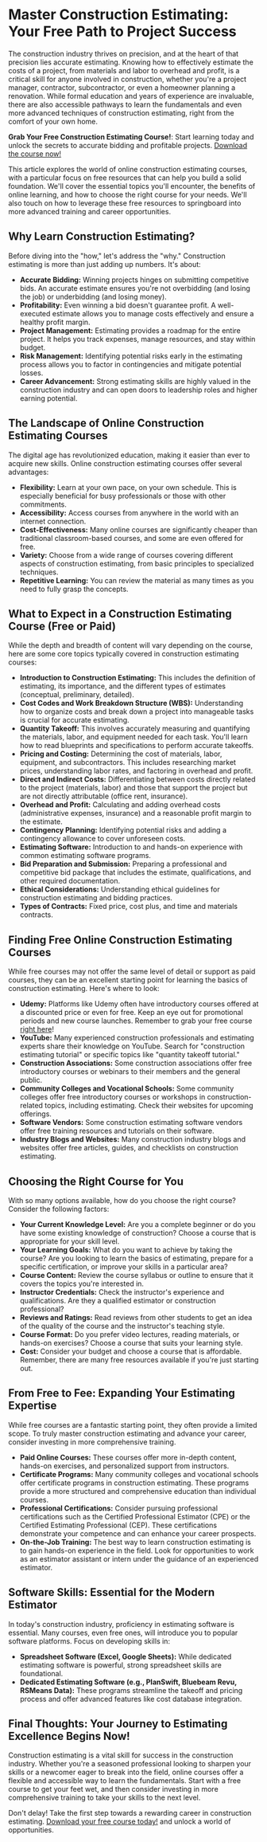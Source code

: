 # Master Construction Estimating: Your Free Path to Project Success

The construction industry thrives on precision, and at the heart of that precision lies accurate estimating. Knowing how to effectively estimate the costs of a project, from materials and labor to overhead and profit, is a critical skill for anyone involved in construction, whether you're a project manager, contractor, subcontractor, or even a homeowner planning a renovation. While formal education and years of experience are invaluable, there are also accessible pathways to learn the fundamentals and even more advanced techniques of construction estimating, right from the comfort of your own home.

**Grab Your Free Construction Estimating Course!**: Start learning today and unlock the secrets to accurate bidding and profitable projects. [Download the course now!](https://udemywork.com/construction-estimating-courses-online-free)

This article explores the world of online construction estimating courses, with a particular focus on free resources that can help you build a solid foundation. We'll cover the essential topics you'll encounter, the benefits of online learning, and how to choose the right course for your needs. We'll also touch on how to leverage these free resources to springboard into more advanced training and career opportunities.

## Why Learn Construction Estimating?

Before diving into the "how," let's address the "why." Construction estimating is more than just adding up numbers. It's about:

*   **Accurate Bidding:** Winning projects hinges on submitting competitive bids. An accurate estimate ensures you're not overbidding (and losing the job) or underbidding (and losing money).
*   **Profitability:** Even winning a bid doesn't guarantee profit. A well-executed estimate allows you to manage costs effectively and ensure a healthy profit margin.
*   **Project Management:** Estimating provides a roadmap for the entire project. It helps you track expenses, manage resources, and stay within budget.
*   **Risk Management:** Identifying potential risks early in the estimating process allows you to factor in contingencies and mitigate potential losses.
*   **Career Advancement:** Strong estimating skills are highly valued in the construction industry and can open doors to leadership roles and higher earning potential.

## The Landscape of Online Construction Estimating Courses

The digital age has revolutionized education, making it easier than ever to acquire new skills. Online construction estimating courses offer several advantages:

*   **Flexibility:** Learn at your own pace, on your own schedule. This is especially beneficial for busy professionals or those with other commitments.
*   **Accessibility:** Access courses from anywhere in the world with an internet connection.
*   **Cost-Effectiveness:** Many online courses are significantly cheaper than traditional classroom-based courses, and some are even offered for free.
*   **Variety:** Choose from a wide range of courses covering different aspects of construction estimating, from basic principles to specialized techniques.
*   **Repetitive Learning:** You can review the material as many times as you need to fully grasp the concepts.

## What to Expect in a Construction Estimating Course (Free or Paid)

While the depth and breadth of content will vary depending on the course, here are some core topics typically covered in construction estimating courses:

*   **Introduction to Construction Estimating:** This includes the definition of estimating, its importance, and the different types of estimates (conceptual, preliminary, detailed).
*   **Cost Codes and Work Breakdown Structure (WBS):** Understanding how to organize costs and break down a project into manageable tasks is crucial for accurate estimating.
*   **Quantity Takeoff:** This involves accurately measuring and quantifying the materials, labor, and equipment needed for each task. You'll learn how to read blueprints and specifications to perform accurate takeoffs.
*   **Pricing and Costing:** Determining the cost of materials, labor, equipment, and subcontractors. This includes researching market prices, understanding labor rates, and factoring in overhead and profit.
*   **Direct and Indirect Costs:** Differentiating between costs directly related to the project (materials, labor) and those that support the project but are not directly attributable (office rent, insurance).
*   **Overhead and Profit:** Calculating and adding overhead costs (administrative expenses, insurance) and a reasonable profit margin to the estimate.
*   **Contingency Planning:** Identifying potential risks and adding a contingency allowance to cover unforeseen costs.
*   **Estimating Software:** Introduction to and hands-on experience with common estimating software programs.
*   **Bid Preparation and Submission:** Preparing a professional and competitive bid package that includes the estimate, qualifications, and other required documentation.
*   **Ethical Considerations:** Understanding ethical guidelines for construction estimating and bidding practices.
*   **Types of Contracts:** Fixed price, cost plus, and time and materials contracts.

## Finding Free Online Construction Estimating Courses

While free courses may not offer the same level of detail or support as paid courses, they can be an excellent starting point for learning the basics of construction estimating. Here's where to look:

*   **Udemy:** Platforms like Udemy often have introductory courses offered at a discounted price or even for free. Keep an eye out for promotional periods and new course launches. Remember to grab your free course [right here](https://udemywork.com/construction-estimating-courses-online-free)!
*   **YouTube:** Many experienced construction professionals and estimating experts share their knowledge on YouTube. Search for "construction estimating tutorial" or specific topics like "quantity takeoff tutorial."
*   **Construction Associations:** Some construction associations offer free introductory courses or webinars to their members and the general public.
*   **Community Colleges and Vocational Schools:** Some community colleges offer free introductory courses or workshops in construction-related topics, including estimating. Check their websites for upcoming offerings.
*   **Software Vendors:** Some construction estimating software vendors offer free training resources and tutorials on their software.
*   **Industry Blogs and Websites:** Many construction industry blogs and websites offer free articles, guides, and checklists on construction estimating.

## Choosing the Right Course for You

With so many options available, how do you choose the right course? Consider the following factors:

*   **Your Current Knowledge Level:** Are you a complete beginner or do you have some existing knowledge of construction? Choose a course that is appropriate for your skill level.
*   **Your Learning Goals:** What do you want to achieve by taking the course? Are you looking to learn the basics of estimating, prepare for a specific certification, or improve your skills in a particular area?
*   **Course Content:** Review the course syllabus or outline to ensure that it covers the topics you're interested in.
*   **Instructor Credentials:** Check the instructor's experience and qualifications. Are they a qualified estimator or construction professional?
*   **Reviews and Ratings:** Read reviews from other students to get an idea of the quality of the course and the instructor's teaching style.
*   **Course Format:** Do you prefer video lectures, reading materials, or hands-on exercises? Choose a course that suits your learning style.
*   **Cost:** Consider your budget and choose a course that is affordable. Remember, there are many free resources available if you're just starting out.

## From Free to Fee: Expanding Your Estimating Expertise

While free courses are a fantastic starting point, they often provide a limited scope. To truly master construction estimating and advance your career, consider investing in more comprehensive training.

*   **Paid Online Courses:** These courses offer more in-depth content, hands-on exercises, and personalized support from instructors.
*   **Certificate Programs:** Many community colleges and vocational schools offer certificate programs in construction estimating. These programs provide a more structured and comprehensive education than individual courses.
*   **Professional Certifications:** Consider pursuing professional certifications such as the Certified Professional Estimator (CPE) or the Certified Estimating Professional (CEP). These certifications demonstrate your competence and can enhance your career prospects.
*   **On-the-Job Training:** The best way to learn construction estimating is to gain hands-on experience in the field. Look for opportunities to work as an estimator assistant or intern under the guidance of an experienced estimator.

## Software Skills: Essential for the Modern Estimator

In today's construction industry, proficiency in estimating software is essential. Many courses, even free ones, will introduce you to popular software platforms. Focus on developing skills in:

*   **Spreadsheet Software (Excel, Google Sheets):** While dedicated estimating software is powerful, strong spreadsheet skills are foundational.
*   **Dedicated Estimating Software (e.g., PlanSwift, Bluebeam Revu, RSMeans Data):** These programs streamline the takeoff and pricing process and offer advanced features like cost database integration.

## Final Thoughts: Your Journey to Estimating Excellence Begins Now!

Construction estimating is a vital skill for success in the construction industry. Whether you're a seasoned professional looking to sharpen your skills or a newcomer eager to break into the field, online courses offer a flexible and accessible way to learn the fundamentals. Start with a free course to get your feet wet, and then consider investing in more comprehensive training to take your skills to the next level.

Don't delay! Take the first step towards a rewarding career in construction estimating. [Download your free course today!](https://udemywork.com/construction-estimating-courses-online-free) and unlock a world of opportunities.
